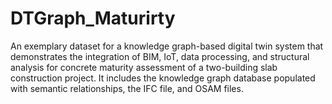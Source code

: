 # DTGraph_Maturirty
An exemplary dataset for a knowledge graph-based digital twin system that demonstrates the integration of  BIM, IoT, data processing, and structural analysis for concrete maturity assessment of a two-building slab construction project. It includes the knowledge graph database populated with semantic relationships, the IFC file, and OSAM files.
